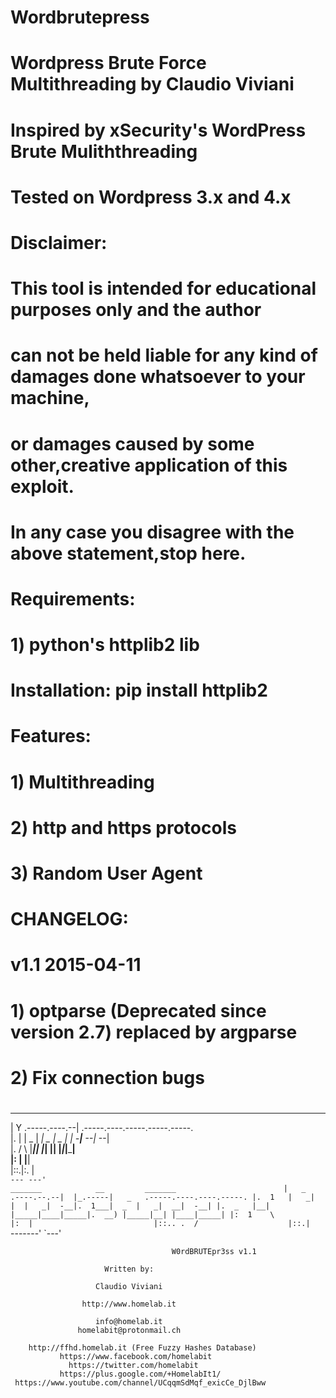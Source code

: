 #
# Wordbrutepress
#
# Wordpress Brute Force Multithreading by Claudio Viviani
#
# Inspired by xSecurity's WordPress Brute Muliththreading
# 
# Tested on Wordpress 3.x and 4.x
#
# Disclaimer:
#
# This tool is intended for educational purposes only and the author
# can not be held liable for any kind of damages done whatsoever to your machine,
# or damages caused by some other,creative application of this exploit.
# In any case you disagree with the above statement,stop here.
#
# Requirements:
#
# 1) python's httplib2 lib
#    Installation: pip install httplib2
#
# Features:
#
# 1) Multithreading
# 2) http and https protocols
# 3) Random User Agent
#
# CHANGELOG:
#
# v1.1 2015-04-11
#  1) optparse (Deprecated since version 2.7) replaced by argparse
#  2) Fix connection bugs
#
#
  ___ ___               __                                          
 |   Y   .-----.----.--|  .-----.----.-----.-----.-----.            
 |.  |   |  _  |   _|  _  |  _  |   _|  -__|__ --|__ --|            
 |. / \  |_____|__| |_____|   __|__| |_____|_____|_____|            
 |:      |                |__|                                      
 |::.|:. |                                                          
 `--- ---'                                                          
        _______            __         _______                       
       |   _   .----.--.--|  |_.-----|   _   .-----.----.----.-----.
       |.  1   |   _|  |  |   _|  -__|.  1___|  _  |   _|  __|  -__|
       |.  _   |__| |_____|____|_____|.  __) |_____|__| |____|_____|
       |:  1    \                    |:  |                          
       |::.. .  /                    |::.|                          
       `-------'                     `---'                          

                                        W0rdBRUTEpr3ss v1.1

                         Written by:

                       Claudio Viviani

                    http://www.homelab.it

                       info@homelab.it
                   homelabit@protonmail.ch

        http://ffhd.homelab.it (Free Fuzzy Hashes Database)
               https://www.facebook.com/homelabit
                 https://twitter.com/homelabit
               https://plus.google.com/+HomelabIt1/
     https://www.youtube.com/channel/UCqqmSdMqf_exicCe_DjlBww
